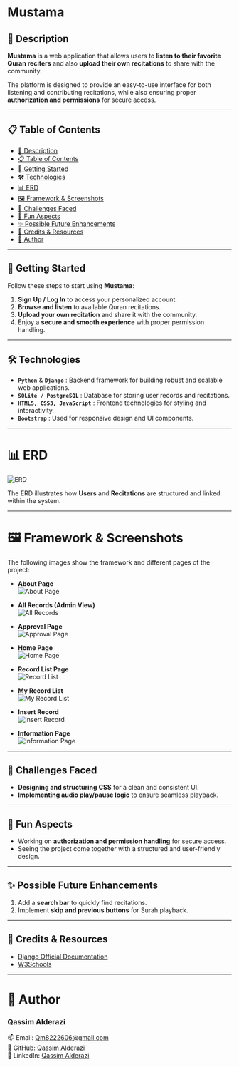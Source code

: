 # Mustama  

## 📝 Description  

**Mustama** is a web application that allows users to **listen to their favorite Quran reciters** and also **upload their own recitations** to share with the community.  

The platform is designed to provide an easy-to-use interface for both listening and contributing recitations, while also ensuring proper **authorization and permissions** for secure access.  

---  

## 📋 Table of Contents  

- [📝 Description](#-description)  
- [📋 Table of Contents](#-table-of-contents)  
- [🚀 Getting Started](#-getting-started)  
- [🛠️ Technologies](#-technologies)  
- [📊 ERD](#erd)  
- [🖼️ Framework & Screenshots](#framework--screenshots)  
- [🧩 Challenges Faced](#-challenges-faced)  
- [🎉 Fun Aspects](#-fun-aspects)  
- [✨ Possible Future Enhancements](#-possible-future-enhancements)  
- [🙌 Credits & Resources](#-credits--resources)  
- [👤 Author](#-author)  

---  

## 🚀 Getting Started  

Follow these steps to start using **Mustama**:  

1. **Sign Up / Log In** to access your personalized account.  
2. **Browse and listen** to available Quran recitations.  
3. **Upload your own recitation** and share it with the community.  
4. Enjoy a **secure and smooth experience** with proper permission handling.  

---  

## 🛠️ Technologies  

- **`Python`** & **`Django`** : Backend framework for building robust and scalable web applications.  
- **`SQLite / PostgreSQL`** : Database for storing user records and recitations.  
- **`HTML5, CSS3, JavaScript`** : Frontend technologies for styling and interactivity.  
- **`Bootstrap`** : Used for responsive design and UI components.  

---  

# 📊 ERD  

![ERD](./photos/ERD.png)  

The ERD illustrates how **Users** and **Recitations** are structured and linked within the system.  

---  

# 🖼️ Framework & Screenshots  

The following images show the framework and different pages of the project:  

- **About Page**  
![About Page](./photos/aboutPage.png)  

- **All Records (Admin View)**  
![All Records](./photos/AllRecordsFromAdmin.png)  

- **Approval Page**  
![Approval Page](./photos/ApprovalPage.png)  

- **Home Page**  
![Home Page](./photos/homePage.png)  

- **Record List Page**  
![Record List](./photos/recordListPage.png)  

- **My Record List**  
![My Record List](./photos/myRecordList.png)  

- **Insert Record**  
![Insert Record](./photos/insertRecord.png)  

- **Information Page**  
![Information Page](./photos/informationPage.png)  

---  

## 🧩 Challenges Faced  

- **Designing and structuring CSS** for a clean and consistent UI.  
- **Implementing audio play/pause logic** to ensure seamless playback.  

---  

## 🎉 Fun Aspects  

- Working on **authorization and permission handling** for secure access.  
- Seeing the project come together with a structured and user-friendly design.  

---  

## ✨ Possible Future Enhancements  

1. Add a **search bar** to quickly find recitations.  
2. Implement **skip and previous buttons** for Surah playback.  

---  

## 🙌 Credits & Resources  

- [Django Official Documentation](https://www.djangoproject.com/)  
- [W3Schools](https://www.w3schools.com/)  

---  

# 👤 Author  

### Qassim Alderazi  

📫 Email: [Qm8222606@gmail.com](mailto:Qm8222606@gmail.com)  
🔗 GitHub: [Qassim Alderazi](https://github.com/QassimAlderazi)  
💼 LinkedIn: [Qassim Alderazi](https://www.linkedin.com/in/qassim-alderazi-0111402b5/)  
